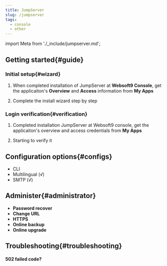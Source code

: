 ```yaml
---
title: JumpServer
slug: /jumpserver
tags:
  - console
  - other
---
```


import Meta from './_include/jumpserver.md';

<Meta name="meta" />

## Getting started{#guide}

### Initial setup{#wizard}

1. When completed installation of JumpServer at **Websoft9 Console**, get the applicaiton's **Overview** and **Access** information from **My Apps**  

2. Complete the install wizard step by step

### Login verification{#verification}

1. Completed installation JumpServer at Websoft9 console, get the applicaiton's overview and access credentials from **My Apps**  

2. Starting to verify it

## Configuration options{#configs}

- CLI
- Multilingual (√)
- SMTP (√)

## Administer{#administrator}

- **Password recover**
- **Change URL**
- **HTTPS**
- **Online backup**
- **Online upgrade**

## Troubleshooting{#troubleshooting}

#### 502 failed code?
